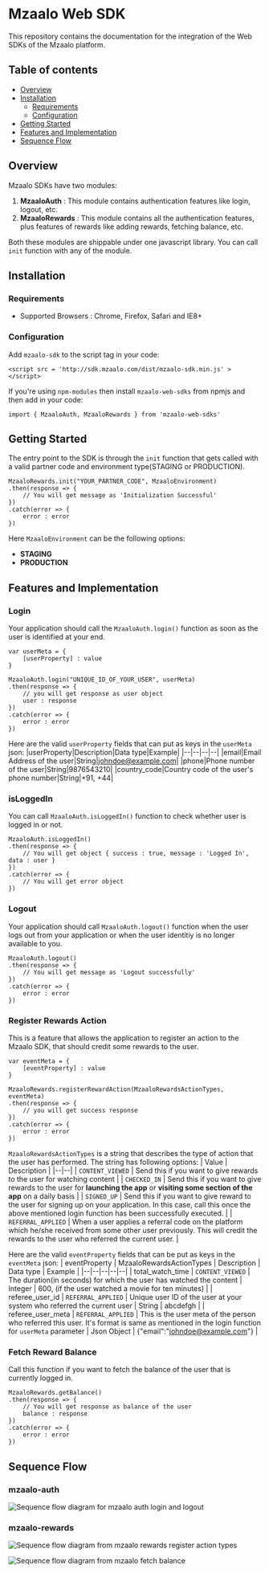 # Mzaalo Web SDK
This repository contains the documentation for the integration of the Web SDKs of the Mzaalo platform.

## Table of contents

 - [Overview](#overview)
 - [Installation](#installation)
	 - [Requirements](#requirements)
	 - [Configuration](#configuration)
- [Getting Started](#getting-started)
- [Features and Implementation](#features-and-implementation)
- [Sequence Flow](#sequence-flow)

## Overview
Mzaalo SDKs have two modules:

 1. **MzaaloAuth** : This module contains authentication features like login, logout, etc.
 2. **MzaaloRewards** : This module contains all the authentication features, plus features of rewards like adding rewards, fetching balance, etc.

Both these modules are shippable under one javascript library. You can call `init` function with any of the module. 
    
## Installation

### Requirements

 - Supported Browsers : Chrome, Firefox, Safari and IE8+ 

### Configuration
Add `mzaalo-sdk` to the script tag in your code:

	<script src = 'http://sdk.mzaalo.com/dist/mzaalo-sdk.min.js' ></script>
  
If you're using `npm-modules` then install `mzaalo-web-sdks` from npmjs and then add in your code:

	import { MzaaloAuth, MzaaloRewards } from 'mzaalo-web-sdks'

## Getting Started
    
The entry point to the SDK is through the `init` function that gets called with a valid partner code and environment type(STAGING or PRODUCTION).

    MzaaloRewards.init("YOUR_PARTNER_CODE", MzaaloEnvironment)
    .then(response => {
    	// You will get message as 'Initialization Successful'
    })
    .catch(error => {
    	error : error
    })

Here `MzaaloEnvironment` can be the following options:

 - **STAGING**
 - **PRODUCTION**


## Features and Implementation
### Login
Your application should call the `MzaaloAuth.login()` function as soon as the user is identified at your end.

    var userMeta = {
    	[userProperty] : value
    }
    
    MzaaloAuth.login("UNIQUE_ID_OF_YOUR_USER", userMeta)
    .then(response => {
    	// you will get response as user object
		user : response
    })
    .catch(error => {
    	error : error
    })

Here are the valid `userProperty` fields that can put as keys in the `userMeta` json:
|userProperty|Description|Data type|Example|
|--|--|--|--|
|email|Email Address of the user|String|johndoe@example.com|
|phone|Phone number of the user|String|9876543210|
|country_code|Country code of the user's phone number|String|+91, +44|

### isLoggedIn
You can call `MzaaloAuth.isLoggedIn()` function to check whether user is logged in or not.

	MzaaloAuth.isLoggedIn()
	.then(response => {
		// You will get object { success : true, message : 'Logged In', data : user }
	})
	.catch(error => {
		// You will get error object
	})

### Logout
Your application should call `MzaaloAuth.logout()` function when the user logs out from your application or when the user identitiy is no longer available to you.

    MzaaloAuth.logout()
    .then(response => {
    	// You will get message as 'Logout successfully'
    })
    .catch(error => {
    	error : error
    })


### Register Rewards Action
This is a feature that allows the application to register an action to the Mzaalo SDK, that should credit some rewards to the user.

    var eventMeta = {
    	[eventProperty] : value
    }
    
    MzaaloRewards.registerRewardAction(MzaaloRewardsActionTypes, eventMeta)
    .then(response => {
    	// you will get success response
    })
    .catch(error => {
    	error : error
    })

`MzaaloRewardsActionTypes` is a string that describes the type of action that the user has performed. The string has following options:
| Value | Description |
|--|--|
| `CONTENT_VIEWED` | Send this if you want to give rewards to the user for watching content |
| `CHECKED_IN` | Send this if you want to give rewards to the user for **launching the app** or **visiting some section of the app** on a daily basis |
| `SIGNED_UP` | Send this if you want to give reward to the user for signing up on your application. In this case, call this once the above mentioned login function has been successfully executed. |
| `REFERRAL_APPLIED` | When a user applies a referral code on the platform which he/she received from some other user previously. This will credit the rewards to the user who referred the current user. |

Here are the valid `eventProperty` fields that can be put as keys in the `eventMeta` json:
| eventProperty | MzaaloRewardsActionTypes | Description | Data type | Example |
|--|--|--|--|--|
| total_watch_time | `CONTENT_VIEWED` | The duration(in seconds) for which the user has watched the content | Integer | 600, (if the user watched a movie for ten minutes) |
| referee_user_id | `REFERRAL_APPLIED` | Unique user ID of the user at your system who referred the current user | String | abcdefgh |
| referee_user_meta | `REFERRAL_APPLIED` | This is the user meta of the person who referred this user. It's format is same as mentioned in the login function for `userMeta` parameter | Json Object | {"email":"johndoe@example.com"} |

### Fetch Reward Balance
Call this function if you want to fetch the balance of the user that is currently logged in.

    MzaaloRewards.getBalance()
    .then(response => {
    	// You will get response as balance of the user
    	balance : response
    })
    .catch(error => {
    	error : error
    })

## Sequence Flow
### mzaalo-auth

![Sequence flow diagram for mzaalo auth login and logout](https://xfinitesite.blob.core.windows.net/flow-diagrams/web-auth.png)

### mzaalo-rewards

![Sequence flow diagram from mzaalo rewards register action types](https://xfinitesite.blob.core.windows.net/flow-diagrams/web-rewards-rra.png)

![Sequence flow diagram from mzaalo fetch balance](https://xfinitesite.blob.core.windows.net/flow-diagrams/web-rewards-gb.png)


